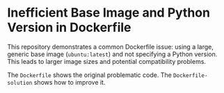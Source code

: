 # Inefficient Base Image and Python Version in Dockerfile

This repository demonstrates a common Dockerfile issue: using a large, generic base image (`ubuntu:latest`) and not specifying a Python version. This leads to larger image sizes and potential compatibility problems.

The `Dockerfile` shows the original problematic code. The `Dockerfile-solution` shows how to improve it.